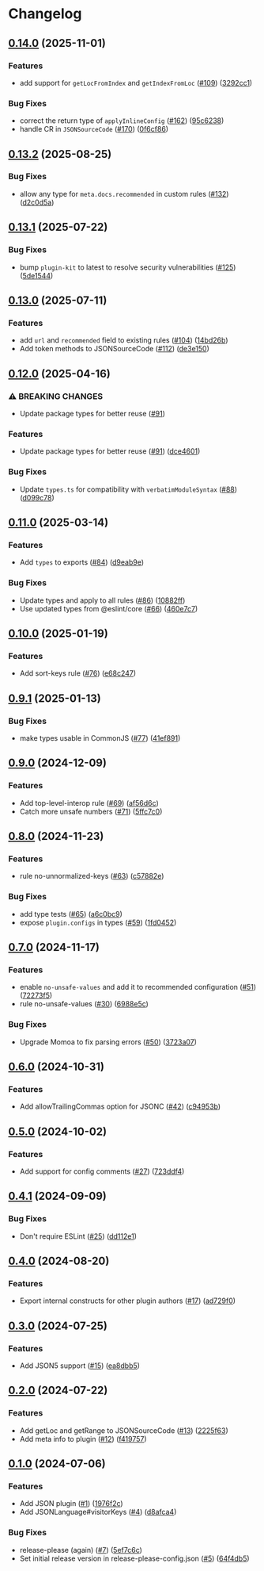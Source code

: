 # Changelog

## [0.14.0](https://github.com/eslint/json/compare/json-v0.13.2...json-v0.14.0) (2025-11-01)


### Features

* add support for `getLocFromIndex` and `getIndexFromLoc` ([#109](https://github.com/eslint/json/issues/109)) ([3292cc1](https://github.com/eslint/json/commit/3292cc1fce03b3c4fc19fe3f45a85eddb9f46804))


### Bug Fixes

* correct the return type of `applyInlineConfig` ([#162](https://github.com/eslint/json/issues/162)) ([95c6238](https://github.com/eslint/json/commit/95c6238f90a0576b802fe1e41a85f3c660398da6))
* handle CR in `JSONSourceCode` ([#170](https://github.com/eslint/json/issues/170)) ([0f6cf86](https://github.com/eslint/json/commit/0f6cf86bcb602e77df33248b6c06f7d5ab011308))

## [0.13.2](https://github.com/eslint/json/compare/json-v0.13.1...json-v0.13.2) (2025-08-25)


### Bug Fixes

* allow any type for `meta.docs.recommended` in custom rules ([#132](https://github.com/eslint/json/issues/132)) ([d2c0d5a](https://github.com/eslint/json/commit/d2c0d5a98c54c61c626c4a3302d63227326d03c4))

## [0.13.1](https://github.com/eslint/json/compare/json-v0.13.0...json-v0.13.1) (2025-07-22)


### Bug Fixes

* bump `plugin-kit` to latest to resolve security vulnerabilities ([#125](https://github.com/eslint/json/issues/125)) ([5de1544](https://github.com/eslint/json/commit/5de154459feac158318e05ca871616c43c49b93c))

## [0.13.0](https://github.com/eslint/json/compare/json-v0.12.0...json-v0.13.0) (2025-07-11)


### Features

* add `url` and `recommended` field to existing rules ([#104](https://github.com/eslint/json/issues/104)) ([14bd26b](https://github.com/eslint/json/commit/14bd26b26b6eecfaf80daf78bab02a440632295e))
* Add token methods to JSONSourceCode ([#112](https://github.com/eslint/json/issues/112)) ([de3e150](https://github.com/eslint/json/commit/de3e150e0b5f9528c742af766f676ce3eb0e74e9))

## [0.12.0](https://github.com/eslint/json/compare/json-v0.11.0...json-v0.12.0) (2025-04-16)


### ⚠ BREAKING CHANGES

* Update package types for better reuse ([#91](https://github.com/eslint/json/issues/91))

### Features

* Update package types for better reuse ([#91](https://github.com/eslint/json/issues/91)) ([dce4601](https://github.com/eslint/json/commit/dce4601b1a40ceaeb4b61fbcbef0170a67b73e37))


### Bug Fixes

* Update `types.ts` for compatibility with `verbatimModuleSyntax` ([#88](https://github.com/eslint/json/issues/88)) ([d099c78](https://github.com/eslint/json/commit/d099c78318f8ca9a426d233717728304418425a1))

## [0.11.0](https://github.com/eslint/json/compare/json-v0.10.0...json-v0.11.0) (2025-03-14)


### Features

* Add `types` to exports ([#84](https://github.com/eslint/json/issues/84)) ([d9eab9e](https://github.com/eslint/json/commit/d9eab9ec3a733b561f55235eb71a611c7d84ebbb))


### Bug Fixes

* Update types and apply to all rules ([#86](https://github.com/eslint/json/issues/86)) ([10882ff](https://github.com/eslint/json/commit/10882ffe9c39cdd866be51801f9950f4a010cd87))
* Use updated types from @eslint/core ([#66](https://github.com/eslint/json/issues/66)) ([460e7c7](https://github.com/eslint/json/commit/460e7c707ed30fc41df280e40f300bafd5a3cae2))

## [0.10.0](https://github.com/eslint/json/compare/json-v0.9.1...json-v0.10.0) (2025-01-19)


### Features

* Add sort-keys rule ([#76](https://github.com/eslint/json/issues/76)) ([e68c247](https://github.com/eslint/json/commit/e68c247be11e1ea3fad20737f3e3672b855bc3ff))

## [0.9.1](https://github.com/eslint/json/compare/json-v0.9.0...json-v0.9.1) (2025-01-13)


### Bug Fixes

* make types usable in CommonJS ([#77](https://github.com/eslint/json/issues/77)) ([41ef891](https://github.com/eslint/json/commit/41ef89142ae40c6b5a4ee1c69d4db406ca5ef529))

## [0.9.0](https://github.com/eslint/json/compare/json-v0.8.0...json-v0.9.0) (2024-12-09)


### Features

* Add top-level-interop rule ([#69](https://github.com/eslint/json/issues/69)) ([af56d6c](https://github.com/eslint/json/commit/af56d6ce6bff9d073aedd7f07c3ec0248ec3b4e9))
* Catch more unsafe numbers ([#71](https://github.com/eslint/json/issues/71)) ([5ffc7c0](https://github.com/eslint/json/commit/5ffc7c0ead359c60a0cb5b2b4fdb522846933853))

## [0.8.0](https://github.com/eslint/json/compare/json-v0.7.0...json-v0.8.0) (2024-11-23)


### Features

* rule no-unnormalized-keys ([#63](https://github.com/eslint/json/issues/63)) ([c57882e](https://github.com/eslint/json/commit/c57882e1c3b51f00b94da4ed9b40d5cf2e4d6847))


### Bug Fixes

* add type tests ([#65](https://github.com/eslint/json/issues/65)) ([a6c0bc9](https://github.com/eslint/json/commit/a6c0bc9db1e265484c275860fdb41fcfd8aefaf2))
* expose `plugin.configs` in types ([#59](https://github.com/eslint/json/issues/59)) ([1fd0452](https://github.com/eslint/json/commit/1fd0452e97554ec4e696d2105f68df36fbe7f260))

## [0.7.0](https://github.com/eslint/json/compare/json-v0.6.0...json-v0.7.0) (2024-11-17)


### Features

* enable `no-unsafe-values` and add it to recommended configuration ([#51](https://github.com/eslint/json/issues/51)) ([72273f5](https://github.com/eslint/json/commit/72273f5dc0461505989a278a1f16b88d64bc8d7d))
* rule no-unsafe-values ([#30](https://github.com/eslint/json/issues/30)) ([6988e5c](https://github.com/eslint/json/commit/6988e5c1445bbca10b1988ca2d9949b4bc66378c))


### Bug Fixes

* Upgrade Momoa to fix parsing errors ([#50](https://github.com/eslint/json/issues/50)) ([3723a07](https://github.com/eslint/json/commit/3723a071a3bae296d2dbe66684b9d62832f099ad))

## [0.6.0](https://github.com/eslint/json/compare/json-v0.5.0...json-v0.6.0) (2024-10-31)


### Features

* Add allowTrailingCommas option for JSONC ([#42](https://github.com/eslint/json/issues/42)) ([c94953b](https://github.com/eslint/json/commit/c94953b702a1d9c0c48249f1bda727e2130841c8))

## [0.5.0](https://github.com/eslint/json/compare/json-v0.4.1...json-v0.5.0) (2024-10-02)


### Features

* Add support for config comments ([#27](https://github.com/eslint/json/issues/27)) ([723ddf4](https://github.com/eslint/json/commit/723ddf4cc2593ce0469231a76f6dcf4dfb58c3e3))

## [0.4.1](https://github.com/eslint/json/compare/json-v0.4.0...json-v0.4.1) (2024-09-09)


### Bug Fixes

* Don't require ESLint ([#25](https://github.com/eslint/json/issues/25)) ([dd112e1](https://github.com/eslint/json/commit/dd112e1ccf514a87a68d5068882ec7393aa6dd9b))

## [0.4.0](https://github.com/eslint/json/compare/json-v0.3.0...json-v0.4.0) (2024-08-20)


### Features

* Export internal constructs for other plugin authors ([#17](https://github.com/eslint/json/issues/17)) ([ad729f0](https://github.com/eslint/json/commit/ad729f0c60d42a84b2c87da52a6d2456b5211b48))

## [0.3.0](https://github.com/eslint/json/compare/json-v0.2.0...json-v0.3.0) (2024-07-25)


### Features

* Add JSON5 support ([#15](https://github.com/eslint/json/issues/15)) ([ea8dbb5](https://github.com/eslint/json/commit/ea8dbb53e1aa54dc9a6027393109c2988a3209f5))

## [0.2.0](https://github.com/eslint/json/compare/json-v0.1.0...json-v0.2.0) (2024-07-22)


### Features

* Add getLoc and getRange to JSONSourceCode ([#13](https://github.com/eslint/json/issues/13)) ([2225f63](https://github.com/eslint/json/commit/2225f630284b601d4cfc4ecc19148121d6e11a3f))
* Add meta info to plugin ([#12](https://github.com/eslint/json/issues/12)) ([f419757](https://github.com/eslint/json/commit/f419757b837fce5e37b29a2afe0b2885590ca8bd))

## [0.1.0](https://github.com/eslint/json/compare/json-v0.0.1...json-v0.1.0) (2024-07-06)


### Features

* Add JSON plugin ([#1](https://github.com/eslint/json/issues/1)) ([1976f2c](https://github.com/eslint/json/commit/1976f2c48b1da0cfba2d5ad2553f76182c147621))
* Add JSONLanguage#visitorKeys ([#4](https://github.com/eslint/json/issues/4)) ([d8afca4](https://github.com/eslint/json/commit/d8afca4fe72ae025c0acec523c0d6d9d9aaa5a49))


### Bug Fixes

* release-please (again) ([#7](https://github.com/eslint/json/issues/7)) ([5ef7c6c](https://github.com/eslint/json/commit/5ef7c6c642f92912328e20bb2cb6b055c302f034))
* Set initial release version in release-please-config.json ([#5](https://github.com/eslint/json/issues/5)) ([64f4db5](https://github.com/eslint/json/commit/64f4db5e68ab01be6acc9aad9b389bda256126a5))
